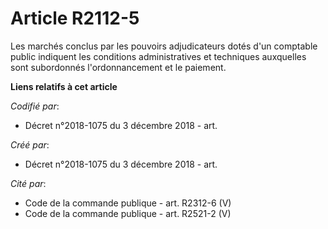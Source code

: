 # Article R2112-5

Les marchés conclus par les pouvoirs adjudicateurs dotés d'un comptable public indiquent les conditions administratives et
techniques auxquelles sont subordonnés l'ordonnancement et le paiement.

**Liens relatifs à cet article**

_Codifié par_:

  - Décret n°2018-1075 du 3 décembre 2018 - art.

_Créé par_:

  - Décret n°2018-1075 du 3 décembre 2018 - art.

_Cité par_:

  - Code de la commande publique - art. R2312-6 (V)
  - Code de la commande publique - art. R2521-2 (V)
